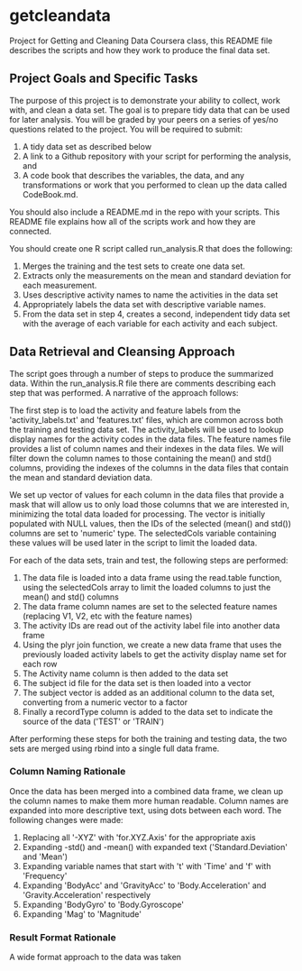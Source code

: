 # getcleandata
Project for Getting and Cleaning Data Coursera class, this README file describes the scripts and how they work to produce the final data set.

## Project Goals and Specific Tasks
The purpose of this project is to demonstrate your ability to collect, work with, and clean a data set. The goal is to prepare tidy data that can be used for later analysis. You will be graded by your peers on a series of yes/no questions related to the project. You will be required to submit: 

1. A tidy data set as described below 
2. A link to a Github repository with your script for performing the analysis, and 
3. A code book that describes the variables, the data, and any transformations or work that you performed to clean up the data called CodeBook.md. 

You should also include a README.md in the repo with your scripts. This README file explains how all of the scripts work and how they are connected. 

 You should create one R script called run_analysis.R that does the following:
 
1. Merges the training and the test sets to create one data set.
1. Extracts only the measurements on the mean and standard deviation for each measurement. 
1. Uses descriptive activity names to name the activities in the data set
1. Appropriately labels the data set with descriptive variable names. 
1. From the data set in step 4, creates a second, independent tidy data set with the average of each variable for each activity and each subject.

## Data Retrieval and Cleansing Approach
The script goes through a number of steps to produce the summarized data. Within the run_analysis.R file there are comments describing each step that was performed. A narrative of the approach follows:

The first step is to load the activity and feature labels from the 'activity_labels.txt' and 'features.txt' files, which are common across both the training and testing data set. The activity_labels will be used to lookup display names for the activity codes in the data files. The feature names file provides a list of column names and their indexes in the data files. We will filter down the column names to those containing the mean() and std() columns, providing the indexes of the columns in the data files that contain the mean and standard deviation data.

We set up vector of values for each column in the data files that provide a mask that will allow us to only load those columns that we are interested in, minimizing the total data loaded for processing. The vector is initially populated with NULL values, then the IDs of the selected (mean() and std()) columns are set to 'numeric' type. The selectedCols variable containing these values will be used later in the script to limit the loaded data.

For each of the data sets, train and test, the following steps are performed:

1. The data file is loaded into a data frame using the read.table function, using the selectedCols array to limit the loaded columns to just the mean() and std() columns
2. The data frame column names are set to the selected feature names (replacing V1, V2, etc with the feature names)
3. The activity IDs are read out of the activity label file into another data frame
4. Using the plyr join function, we create a new data frame that uses the previously loaded activity labels to get the activity display name set for each row
5. The Activity name column is then added to the data set
6. The subject id file for the data set is then loaded into a vector
7. The subject vector is added as an additional column to the data set, converting from a numeric vector to a factor
8. Finally a recordType column is added to the data set to indicate the source of the data ('TEST' or 'TRAIN')

After performing these steps for both the training and testing data, the two sets are merged using rbind into a single full data frame.

### Column Naming Rationale
Once the data has been merged into a combined data frame, we clean up the column names to make them more human readable. Column names are expanded into more descriptive text, using dots between each word. The following changes were made:

1. Replacing all '-XYZ' with 'for.XYZ.Axis' for the appropriate axis
2. Expanding -std() and -mean() with expanded text ('Standard.Deviation' and 'Mean')
3. Expanding variable names that start with 't' with 'Time' and 'f' with 'Frequency'
4. Expanding 'BodyAcc' and 'GravityAcc' to 'Body.Acceleration' and 'Gravity.Acceleration' respectively
5. Expanding 'BodyGyro' to 'Body.Gyroscope'
6. Expanding 'Mag' to 'Magnitude'

### Result Format Rationale
A wide format approach to the data was taken 
